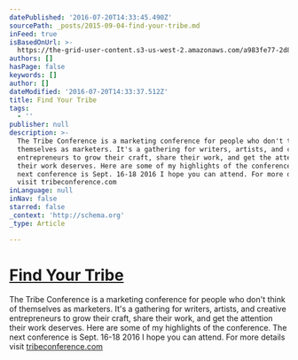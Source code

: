 ```yaml
---
datePublished: '2016-07-20T14:33:45.490Z'
sourcePath: _posts/2015-09-04-find-your-tribe.md
inFeed: true
isBasedOnUrl: >-
  https://the-grid-user-content.s3-us-west-2.amazonaws.com/a983fe77-2d88-4b99-a107-16e625d07d4e.jpg
authors: []
hasPage: false
keywords: []
author: []
dateModified: '2016-07-20T14:33:37.512Z'
title: Find Your Tribe
tags:
  - ''
publisher: null
description: >-
  The Tribe Conference is a marketing conference for people who don't think of
  themselves as marketers. It's a gathering for writers, artists, and creative
  entrepreneurs to grow their craft, share their work, and get the attention
  their work deserves. Here are some of my highlights of the conference. The
  next conference is Sept. 16-18 2016 I hope you can attend. For more details
  visit tribeconference.com
inLanguage: null
inNav: false
starred: false
_context: 'http://schema.org'
_type: Article

---
```

# [Find Your Tribe][0]

The Tribe Conference is a marketing conference for people who don't think of themselves as marketers. It's a gathering for writers, artists, and creative entrepreneurs to grow their craft, share their work, and get the attention their work deserves. Here are some of my highlights of the conference. The next conference is Sept. 16-18 2016 I hope you can attend. For more details visit [tribeconference.com][0]

[0]: https://www.universe.com/events/tribe-conference-2016-tickets-franklin-HL2FYP